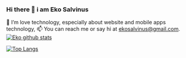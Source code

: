 ### Hi there 👋 i am Eko Salvinus
<!--
**ekosalvinus/ekosalvinus** is a ✨ _special_ ✨ repository because its `README.md` (this file) appears on your GitHub profile.

Here are some ideas to get you started:

- 🔭 I’m currently working on ... 
- 🌱 I’m currently learning ...
- 👯 I’m looking to collaborate on ...
- 🤔 I’m looking for help with ...
- 💬 Ask me about ...
- 📫 How to reach me: ...
- 😄 Pronouns: ...
- ⚡ Fun fact: ...

-->

🌱 I’m love technology, especially about website and mobile apps technology,
📫 You can reach me or say hi at ekosalvinus@gmail.com.
[![Eko github stats](https://github-readme-stats.vercel.app/api?username=ekosalvinus)](https://github.com/anuraghazra/github-readme-stats)

[![Top Langs](https://github-readme-stats.vercel.app/api/top-langs/?username=ekosalvinus&layout=compact)](https://github.com/anuraghazra/github-readme-stats)

